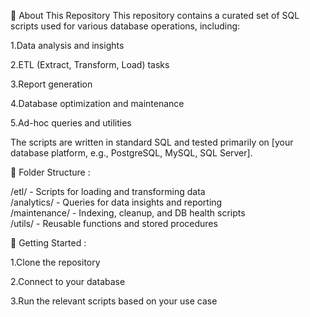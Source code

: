 🧠 About This Repository
This repository contains a curated set of SQL scripts used for various database operations, including:

1.Data analysis and insights

2.ETL (Extract, Transform, Load) tasks

3.Report generation

4.Database optimization and maintenance

5.Ad-hoc queries and utilities

The scripts are written in standard SQL and tested primarily on [your database platform, e.g., PostgreSQL, MySQL, SQL Server].

📁 Folder Structure :

/etl/             - Scripts for loading and transforming data  
/analytics/       - Queries for data insights and reporting  
/maintenance/     - Indexing, cleanup, and DB health scripts  
/utils/           - Reusable functions and stored procedures  

🚀 Getting Started : 

1.Clone the repository

2.Connect to your database

3.Run the relevant scripts based on your use case
